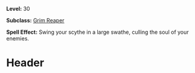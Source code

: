 <!-- TITLE: Spell: The Culling -->
<!-- SUBTITLE:  -->

**Level:** 30

**Subclass:** [Grim Reaper](grim-reaper)

**Spell Effect:** Swing your scythe in a large swathe, culling the soul of your enemies.
# Header